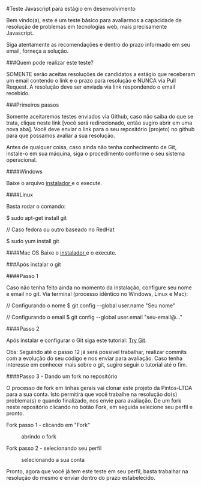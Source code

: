 #Teste Javascript para estágio em desenvolvimento

Bem vindo(a), este é um teste básico para avaliarmos a capacidade de resolução de problemas em tecnologias web, mais precisamente Javascript.

Siga atentamente as recomendações e dentro do prazo informado em seu email, forneça a solução.

###Quem pode realizar este teste?

SOMENTE serão aceitas resoluções de candidatos a estágio que receberam um email contendo o link e o prazo para resolução e NUNCA via Pull Request. A resolução deve ser enviada via link respondendo o email recebido.

###Primeiros passos

Somente aceitaremos testes enviados via Github, caso não saiba do que se trata, clique neste link [você será redirecionado, então sugiro abrir em uma nova aba]. Você deve enviar o link para o seu repositório (projeto) no github para que possamos avaliar a sua resolução.

Antes de qualquer coisa, caso ainda não tenha conhecimento de Git, instale-o em sua máquina, siga o procedimento conforme o seu sistema operacional.

####Windows

Baixe o arquivo <a href="https://git-scm.com/download/win"> instalador </a> e o execute.


####Linux

Basta rodar o comando:

$ sudo apt-get install git

// Caso fedora ou  outro baseado no RedHat

$ sudo yum install git

####Mac OS Baixe o <a href="https://git-scm.com/download/mac"> instalador </a> e o execute.


###Após instalar o git

####Passo 1

Caso não tenha feito ainda no momento da instalação, configure seu nome e email no git. Via terminal (processo idêntico no Windows, Linux e Mac):

// Configurando o nome
$ git config --global user.name "Seu nome"

// Configurando o email
$ git config --global user.email "seu-email@..."

####Passo 2

Após instalar e configurar o Git siga este tutorial: <a href="https://try.github.io/levels/1/challenges/1">Try Git</a>.

Obs: Seguindo até o passo 12 já será possível trabalhar, realizar commits com a evolução do seu código e nos enviar para avaliação. Caso tenha interesse em conhecer mais sobre o git, sugiro seguir o tutorial até o fim.

####Passo 3 - Dando um fork no repositório

O processo de fork em linhas gerais vai clonar este projeto da Pintos-LTDA para a sua conta. Isto permitirá que você trabalhe na resolução do(s) problema(s) e quando finalizado, nos envie para avaliação. De um fork neste repositório clicando no botão Fork, em seguida selecione seu perfil e pronto.

Fork passo 1 - clicando em "Fork"

<figure> 
  <img src="" alt="">
  <figcaption> abrindo o fork </figcaption>
</figure>  

Fork passo 2 - selecionando seu perfil

<figure> 
  <img src="" alt="">
  <figcaption> selecionando a sua conta </figcaption>
</figure>  

Pronto, agora que você já tem este teste em seu perfil, basta trabalhar na resolução do mesmo e enviar dentro do prazo estabelecido.

